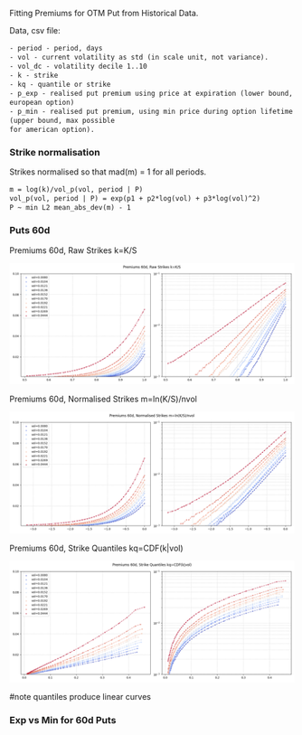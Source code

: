 Fitting Premiums for OTM Put from Historical Data.

Data, csv file:

    - period - period, days
    - vol - current volatility as std (in scale unit, not variance).
    - vol_dc - volatility decile 1..10
    - k - strike
    - kq - quantile or strike
    - p_exp - realised put premium using price at expiration (lower bound, european option)
    - p_min - realised put premium, using min price during option lifetime (upper bound, max possible
    for american option).

### Strike normalisation

Strikes normalised so that mad(m) = 1 for all periods.

    m = log(k)/vol_p(vol, period | P)
    vol_p(vol, period | P) = exp(p1 + p2*log(vol) + p3*log(vol)^2)
    P ~ min L2 mean_abs_dev(m) - 1

### Puts 60d

Premiums 60d, Raw Strikes k=K/S

![Premiums 60d, Raw Strikes k=K/S](readme/premiums-60d-raw-strikes-k-k-s.png)

Premiums 60d, Normalised Strikes m=ln(K/S)/nvol

![Premiums 60d, Normalised Strikes m=ln(K/S)/nvol](readme/premiums-60d-normalised-strikes-m-ln-k-s-nvol.png)

Premiums 60d, Strike Quantiles kq=CDF(k|vol)

![Premiums 60d, Strike Quantiles kq=CDF(k|vol)](readme/premiums-60d-strike-quantiles-kq-cdf-k-vol.png)

#note quantiles produce linear curves

### Exp vs Min for 60d Puts

